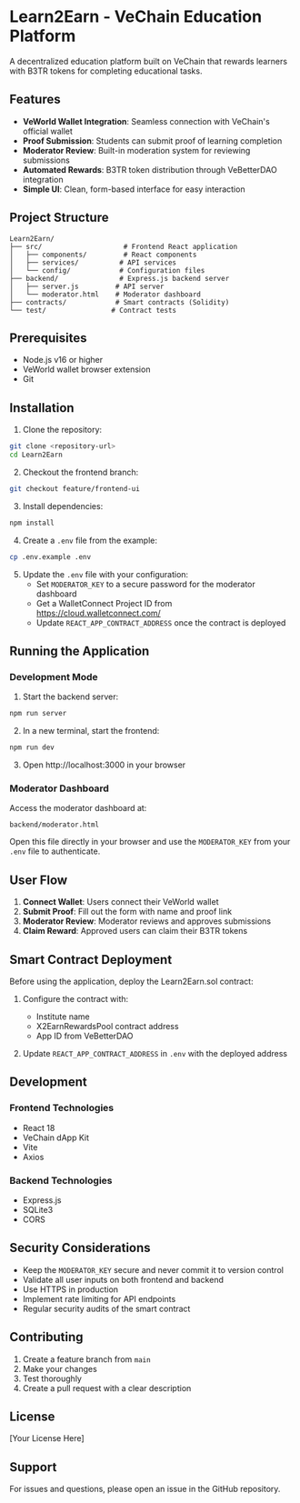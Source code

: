 # Learn2Earn - VeChain Education Platform

A decentralized education platform built on VeChain that rewards learners with B3TR tokens for completing educational tasks.

## Features

- **VeWorld Wallet Integration**: Seamless connection with VeChain's official wallet
- **Proof Submission**: Students can submit proof of learning completion
- **Moderator Review**: Built-in moderation system for reviewing submissions
- **Automated Rewards**: B3TR token distribution through VeBetterDAO integration
- **Simple UI**: Clean, form-based interface for easy interaction

## Project Structure

```
Learn2Earn/
├── src/                    # Frontend React application
│   ├── components/         # React components
│   ├── services/          # API services
│   └── config/            # Configuration files
├── backend/               # Express.js backend server
│   ├── server.js         # API server
│   └── moderator.html    # Moderator dashboard
├── contracts/            # Smart contracts (Solidity)
└── test/                # Contract tests
```

## Prerequisites

- Node.js v16 or higher
- VeWorld wallet browser extension
- Git

## Installation

1. Clone the repository:
```bash
git clone <repository-url>
cd Learn2Earn
```

2. Checkout the frontend branch:
```bash
git checkout feature/frontend-ui
```

3. Install dependencies:
```bash
npm install
```

4. Create a `.env` file from the example:
```bash
cp .env.example .env
```

5. Update the `.env` file with your configuration:
   - Set `MODERATOR_KEY` to a secure password for the moderator dashboard
   - Get a WalletConnect Project ID from https://cloud.walletconnect.com/
   - Update `REACT_APP_CONTRACT_ADDRESS` once the contract is deployed

## Running the Application

### Development Mode

1. Start the backend server:
```bash
npm run server
```

2. In a new terminal, start the frontend:
```bash
npm run dev
```

3. Open http://localhost:3000 in your browser

### Moderator Dashboard

Access the moderator dashboard at:
```
backend/moderator.html
```

Open this file directly in your browser and use the `MODERATOR_KEY` from your `.env` file to authenticate.

## User Flow

1. **Connect Wallet**: Users connect their VeWorld wallet
2. **Submit Proof**: Fill out the form with name and proof link
3. **Moderator Review**: Moderator reviews and approves submissions
4. **Claim Reward**: Approved users can claim their B3TR tokens

## Smart Contract Deployment

Before using the application, deploy the Learn2Earn.sol contract:

1. Configure the contract with:
   - Institute name
   - X2EarnRewardsPool contract address
   - App ID from VeBetterDAO

2. Update `REACT_APP_CONTRACT_ADDRESS` in `.env` with the deployed address

## Development

### Frontend Technologies
- React 18
- VeChain dApp Kit
- Vite
- Axios

### Backend Technologies
- Express.js
- SQLite3
- CORS

## Security Considerations

- Keep the `MODERATOR_KEY` secure and never commit it to version control
- Validate all user inputs on both frontend and backend
- Use HTTPS in production
- Implement rate limiting for API endpoints
- Regular security audits of the smart contract

## Contributing

1. Create a feature branch from `main`
2. Make your changes
3. Test thoroughly
4. Create a pull request with a clear description

## License

[Your License Here]

## Support

For issues and questions, please open an issue in the GitHub repository.